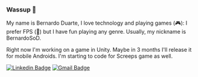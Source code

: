 ### Wassup :metal:

My name is Bernardo Duarte, I love technology and playing games (:video_game:): I prefer FPS (:gun:) but I have fun playing any genre. Usually, my nickname is BernardoSoD.

Right now I'm working on a game in Unity. Maybe in 3 months I'll release it for mobile Androids. I'm starting to code for Screeps game as well.

[![Linkedin Badge](https://img.shields.io/badge/-LinkedIn-blue?style=flat-square&logo=Linkedin&logoColor=white)](https://www.linkedin.com/in/bernardosod/)
[![Gmail Badge](https://img.shields.io/badge/Gmail-D14836?style=flat-square&logo=gmail&logoColor=white)](bernardosod@gmail.com)
